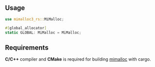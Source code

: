 ## Usage

```rust
use mimalloc3_rs::MiMalloc;

#[global_allocator]
static GLOBAL: MiMalloc = MiMalloc;
```

## Requirements

__C/C++__ compiler and __CMake__ is required for building [mimalloc](https://github.com/microsoft/mimalloc) with cargo.
